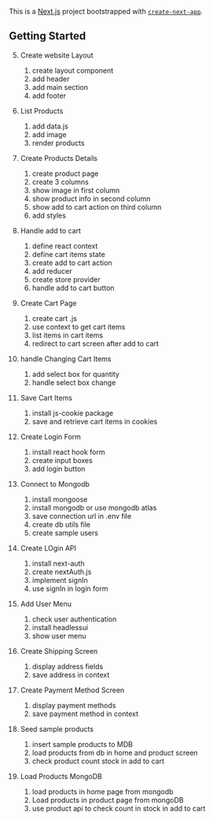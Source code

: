 This is a [Next.js](https://nextjs.org/) project bootstrapped with [`create-next-app`](https://github.com/vercel/next.js/tree/canary/packages/create-next-app).

## Getting Started

5. Create website Layout
    1. create layout component
    2. add header
    3. add main section
    4. add footer
    
6. List Products
    1. add data.js
    2. add image
    3. render products

7. Create Products Details
    1. create product page
    2. create 3 columns
    3. show image in first column
    4. show product info in second column
    5. show add to cart action on third column
    6. add styles

8.  Handle add to cart
    1. define react context
    2. define cart items state
    3. create add to cart action
    4. add reducer
    5. create store provider
    6. handle add to cart button

9. Create Cart Page
    1. create cart .js
    2. use context to get cart items
    3. list items in cart items
    4. redirect to cart screen after add to cart

10. handle Changing Cart Items
    1. add select box for quantity
    2. handle select box change 

11. Save Cart Items
    1. install js-cookie package
    2. save and retrieve cart items in cookies

12. Create Login Form
    1. install react hook form
    2. create input boxes
    3. add login button
    
13. Connect to Mongodb
    1. install mongoose
    2. install mongodb or use mongodb atlas
    3. save connection url in .env file
    4. create db utils file
    5. create sample users
    
14. Create LOgin API
    1. install next-auth
    2. create nextAuth.js
    3. implement signIn
    4. use signIn in login form

15. Add User Menu
    1. check user authentication
    2. install headlessui
    3. show user menu 

16. Create Shipping Screen
    1. display address fields
    2. save address in context

17. Create Payment Method Screen
    1. display payment methods
    2. save payment method in context 

18. Seed sample products
    1. insert sample products to MDB
    2. load products from db in home and product screen
    3. check product count stock in add to cart

19. Load Products MongoDB
    1. load products in home page from mongodb
    2. Load products in product page from mongoDB
    3. use product api to check count in stock in add to cart

